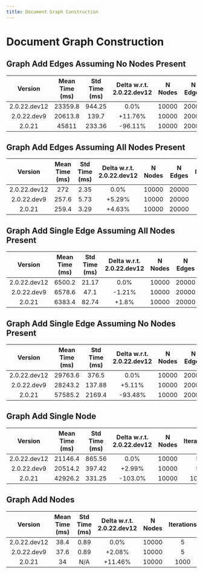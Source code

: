 ```yaml
---
title: Document Graph Construction
---
```

# Document Graph Construction

## Graph Add Edges Assuming No Nodes Present

| Version | Mean Time (ms) | Std Time (ms) | Delta w.r.t. 2.0.22.dev12 | N Nodes | N Edges | Iterations |
| :---: | :---: | :---: | :---: | :---: | :---: | :---: |
| 2.0.22.dev12 | 23359.8 | 944.25 | 0.0% | 10000 | 20000 | 5 |
| 2.0.22.dev9 | 20613.8 | 139.7 | +11.76% | 10000 | 20000 | 5 |
| 2.0.21 | 45811 | 233.36 | -96.11% | 10000 | 20000 | 1000 |
## Graph Add Edges Assuming All Nodes Present

| Version | Mean Time (ms) | Std Time (ms) | Delta w.r.t. 2.0.22.dev12 | N Nodes | N Edges | Iterations |
| :---: | :---: | :---: | :---: | :---: | :---: | :---: |
| 2.0.22.dev12 | 272 | 2.35 | 0.0% | 10000 | 20000 | 5 |
| 2.0.22.dev9 | 257.6 | 5.73 | +5.29% | 10000 | 20000 | 5 |
| 2.0.21 | 259.4 | 3.29 | +4.63% | 10000 | 20000 | 1000 |
## Graph Add Single Edge Assuming All Nodes Present

| Version | Mean Time (ms) | Std Time (ms) | Delta w.r.t. 2.0.22.dev12 | N Nodes | N Edges | Iterations |
| :---: | :---: | :---: | :---: | :---: | :---: | :---: |
| 2.0.22.dev12 | 6500.2 | 21.17 | 0.0% | 10000 | 20000 | 5 |
| 2.0.22.dev9 | 6578.6 | 47.1 | -1.21% | 10000 | 20000 | 5 |
| 2.0.21 | 6383.4 | 82.74 | +1.8% | 10000 | 20000 | 1000 |
## Graph Add Single Edge Assuming No Nodes Present

| Version | Mean Time (ms) | Std Time (ms) | Delta w.r.t. 2.0.22.dev12 | N Nodes | N Edges | Iterations |
| :---: | :---: | :---: | :---: | :---: | :---: | :---: |
| 2.0.22.dev12 | 29763.6 | 376.5 | 0.0% | 10000 | 20000 | 5 |
| 2.0.22.dev9 | 28243.2 | 137.88 | +5.11% | 10000 | 20000 | 5 |
| 2.0.21 | 57585.2 | 2169.4 | -93.48% | 10000 | 20000 | 1000 |
## Graph Add Single Node

| Version | Mean Time (ms) | Std Time (ms) | Delta w.r.t. 2.0.22.dev12 | N Nodes | Iterations |
| :---: | :---: | :---: | :---: | :---: | :---: |
| 2.0.22.dev12 | 21146.4 | 865.56 | 0.0% | 10000 | 5 |
| 2.0.22.dev9 | 20514.2 | 397.42 | +2.99% | 10000 | 5 |
| 2.0.21 | 42926.2 | 331.25 | -103.0% | 10000 | 1000 |
## Graph Add Nodes

| Version | Mean Time (ms) | Std Time (ms) | Delta w.r.t. 2.0.22.dev12 | N Nodes | Iterations |
| :---: | :---: | :---: | :---: | :---: | :---: |
| 2.0.22.dev12 | 38.4 | 0.89 | 0.0% | 10000 | 5 |
| 2.0.22.dev9 | 37.6 | 0.89 | +2.08% | 10000 | 5 |
| 2.0.21 | 34 | N/A | +11.46% | 10000 | 1000 |
